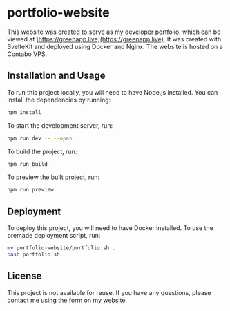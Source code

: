 # portfolio-website

This website was created to serve as my developer portfolio, which can be viewed at [https://greenapp.live](https://greenapp.live). It was created with SvelteKit and deployed using Docker and Nginx. The website is hosted on a Contabo VPS.

## Installation and Usage

To run this project locally, you will need to have Node.js installed. You can install the dependencies by running:

```bash
npm install
```

To start the development server, run:

```bash
npm run dev -- --open
```

To build the project, run:

```bash
npm run build
```

To preview the built project, run:

```bash
npm run preview
```

## Deployment

To deploy this project, you will need to have Docker installed. To use the premade deployment script, run:

```bash
mv portfolio-website/portfolio.sh .
bash portfolio.sh
```

## License

This project is not available for reuse. If you have any questions, please contact me using the form on my [website](https://greenapp.live/#contact).
